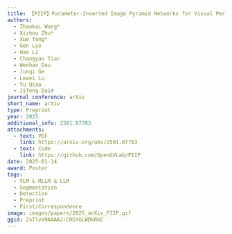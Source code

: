 ```yaml
---
title: 【PIIP】Parameter-Inverted Image Pyramid Networks for Visual Perception and Multimodal Understanding
authors:
  - Zhaokai Wang*
  - Xizhou Zhu*
  - Xue Yang*
  - Gen Luo
  - Hao Li
  - Changyao Tian
  - Wenhan Dou
  - Junqi Ge
  - Lewei Lu
  - Yu Qiao
  - Jifeng Dai#
journal_conference: arXiv
short_name: arXiv
type: Preprint
year: 2025
additional_info: 2501.07783
attachments:
  - text: PDF
    link: https://arxiv.org/abs/2501.07783
  - text: Code
    link: https://github.com/OpenGVLab/PIIP
date: 2025-01-14
award: Poster
tags:
  - VLM & MLLM & LLM
  - Segmentation
  - Detection
  - Preprint
  - First/Correspondence
image: images/papers/2025_arXiv_PIIP.gif
ggid: 2xTlvV0AAAAJ:CHSYGLWDkRkC
---
```

